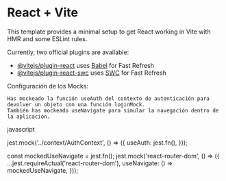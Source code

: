 # React + Vite

This template provides a minimal setup to get React working in Vite with HMR and some ESLint rules.

Currently, two official plugins are available:

- [@vitejs/plugin-react](https://github.com/vitejs/vite-plugin-react/blob/main/packages/plugin-react/README.md) uses [Babel](https://babeljs.io/) for Fast Refresh
- [@vitejs/plugin-react-swc](https://github.com/vitejs/vite-plugin-react-swc) uses [SWC](https://swc.rs/) for Fast Refresh



Configuración de los Mocks:

    Has mockeado la función useAuth del contexto de autenticación para devolver un objeto con una función loginMock.
    También has mockeado useNavigate para simular la navegación dentro de la aplicación.

javascript

jest.mock('../context/AuthContext', () => ({
  useAuth: jest.fn(),
}));

const mockedUseNavigate = jest.fn();
jest.mock('react-router-dom', () => ({
  ...jest.requireActual('react-router-dom'),
  useNavigate: () => mockedUseNavigate,
}));
